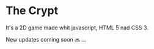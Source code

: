 # The Crypt

It's a 2D game made whit javascript, HTML 5 nad CSS 3.

New updates coming soon 🔜 ...



